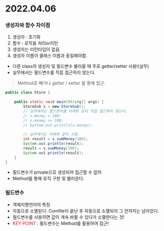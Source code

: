 # 2022.04.06

### 생성자와 함수 차이점
1. 생성자 : 초기화
2. 함수 : 로직을 처리or리턴
3. 생성자는 리턴타입이 없음.
4. 생성자 이름이 클래스 이름과 동일해야함.

- 다른 class의 생성자 및 필드변수 불러올 때 주로 getter/setter 사용!(실무)
- 실무에서는 필드변수를 직접 접근하지 않는다.
> Method로 빼거나 getter / setter 를 통해 접근.
```java
public class Store {
	
	public static void main(String[] args) {
		StoreSub s = new StoreSub();
		// 실무에서는 필드변수를 아래와 같이 직접 접근하지 않는다.
		// s.money = 100;
		// s.money += 100;
		// System.out.println(s.money);
		
		// 실무에서는 아래와 같이 사용.
		int result = s.sumMoney(100);
		System.out.println(result);
		result = s.sumMoney(100);
		System.out.println(result);
	}
}
```
- 필드변수가 private으로 생성되어 접근할 수 없어
- Method를 통해 로직 구현 및 불러온다.

### 필드변수
- 객체지향언어의 특징
- 자동으로 소멸된다. Comfile이 끝난 후 자동으로 소멸되어 그 전까지는 남아있다.
- 필드변수를 사용하면 값이 계속 바뀔 수 있다가 소멸한다는 것!
- <span style="color:red">KEY POINT</span> : 필드변수는 Method를 활용하여 접근!